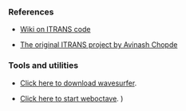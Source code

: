 ### References 


   - [Wiki on ITRANS code](https://en.wikipedia.org/wiki/ITRANS)

   - [The original ITRANS project by Avinash Chopde](https://www.aczoom.com/itrans/)

### Tools and utilities

   - [Click here to download wavesurfer](https://sourceforge.net/projects/wavesurfer/).

   - [Click here to start weboctave](https://en.wikibooks.org/wiki/Octave_Programming_Tutorial/Getting_started). 
)
